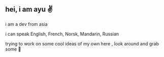 
## hei, i am ayu ✌️

i am a dev from asia

i can speak English, French, Norsk, Mandarin, Russian

trying to work on some cool ideas of my own here , look around and grab some 🍷
